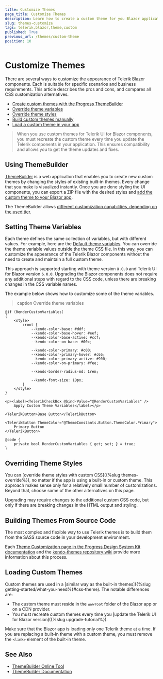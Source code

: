 ```yaml
---
title: Customize Themes
page_title: Customize Themes
description: Learn how to create a custom theme for you Blazor application and alter the default appearance of the UI for Blazor components.
slug: themes-customize
tags: telerik,blazor,theme,custom
published: True
previous_url: /themes/custom-theme
position: 10
---
```


# Customize Themes

There are several ways to customize the appearance of Telerik Blazor components. Each is suitable for specific scenarios and business requirements. This article describes the pros and cons, and compares all CSS customization alternatives.

* [Create custom themes with the Progress ThemeBuilder](#using-themebuilder)
* [Override theme variables](#setting-theme-variables)
* [Override theme styles](#overriding-theme-styles)
* [Build custom themes manually](#building-themes-from-source-code)
* [Load a custom theme in your app](#loading-custom-themes)

> When you use custom themes for Telerik UI for Blazor components, you must recreate the custom theme every time you update the Telerik components in your application. This ensures compatibility and allows you to get the theme updates and fixes.


## Using ThemeBuilder

[ThemeBuilder](https://docs.telerik.com/themebuilder) is a web application that enables you to create new custom themes by changing the styles of existing built-in themes. Every change that you make is visualized instantly. Once you are done styling the UI components, you can export a ZIP file with the desired styles and [add the custom theme to your Blazor app](#loading-custom-themes).

The ThemeBuilder allows [different customization capabilities, depending on the used tier](https://docs.telerik.com/themebuilder/introduction#themebuilder-tiers).


## Setting Theme Variables

Each theme defines the same collection of variables, but with different values. For example, here are the <a href="https://www.telerik.com/design-system/docs/themes/kendo-themes/default/theme-variables/" target="_blank">Default theme variables</a>. You can override the theme variable values outside the theme CSS file. In this way, you can customize the appearance of the Telerik Blazor components without the need to create and maintain a full custom theme.

This approach is supported starting with theme version `8.0.0` and Telerik UI for Blazor version `6.0.0`. Upgrading the Blazor components does not require any additional steps with regard to the CSS code, unless there are breaking changes in the CSS variable names.

The example below shows how to customize some of the theme variables.

>caption Override theme variables

````CSHTML
@if (RenderCustomVariables)
{
    <style>
        :root {
            --kendo-color-base: #ddf;
            --kendo-color-base-hover: #eef;
            --kendo-color-base-active: #ccf;
            --kendo-color-on-base: #00c;

            --kendo-color-primary: #c00;
            --kendo-color-primary-hover: #c66;
            --kendo-color-primary-active: #900;
            --kendo-color-on-primary: #fee;

            --kendo-border-radius-md: 1rem;

            --kendo-font-size: 18px;
        }
    </style>
}

<p><label><TelerikCheckBox @bind-Value="@RenderCustomVariables" />
    Apply Custom Theme Variables</label></p>

<TelerikButton>Base Button</TelerikButton>

<TelerikButton ThemeColor="@ThemeConstants.Button.ThemeColor.Primary">
    Primary Button
</TelerikButton>

@code {
    private bool RenderCustomVariables { get; set; } = true;
}
````

## Overriding Theme Styles

You can [override theme styles with custom CSS]({%slug themes-override%}), no matter if the app is using a built-in or custom theme. This approach makes sense only for a relatively small number of customizations. Beyond that, choose some of the other alternatives on this page.

Upgrading may require changes to the additional custom CSS code, but only if there are breaking changes in the HTML output and styling.


## Building Themes From Source Code

The most complex and flexible way to use Telerik themes is to build them from the SASS source code in your development environment.

Each <a href="https://www.telerik.com/design-system/docs/themes/kendo-themes/default/customization/" target="_blank">Theme Customization page in the Progress Design System Kit documentation</a> and the [kendo-themes repository wiki](https://github.com/telerik/kendo-themes/wiki/Compiling-themes) provide more information about this process.


## Loading Custom Themes

Custom themes are used in a [similar way as the built-in themes]({%slug getting-started/what-you-need%}#css-theme). The notable differences are:

* The custom theme must reside in the `wwwroot` folder of the Blazor app or on a CDN provider.
* You must recreate custom themes every time you [update the Telerik UI for Blazor version]({%slug upgrade-tutorial%}).

Make sure that the Blazor app is loading only one Telerik theme at a time. If you are replacing a built-in theme with a custom theme, you must remove the `<link>` element of the built-in theme.


## See Also

* [ThemeBuilder Online Tool](https://themebuilderapp.telerik.com)
* [ThemeBuilder Documentation](https://docs.telerik.com/themebuilder)

